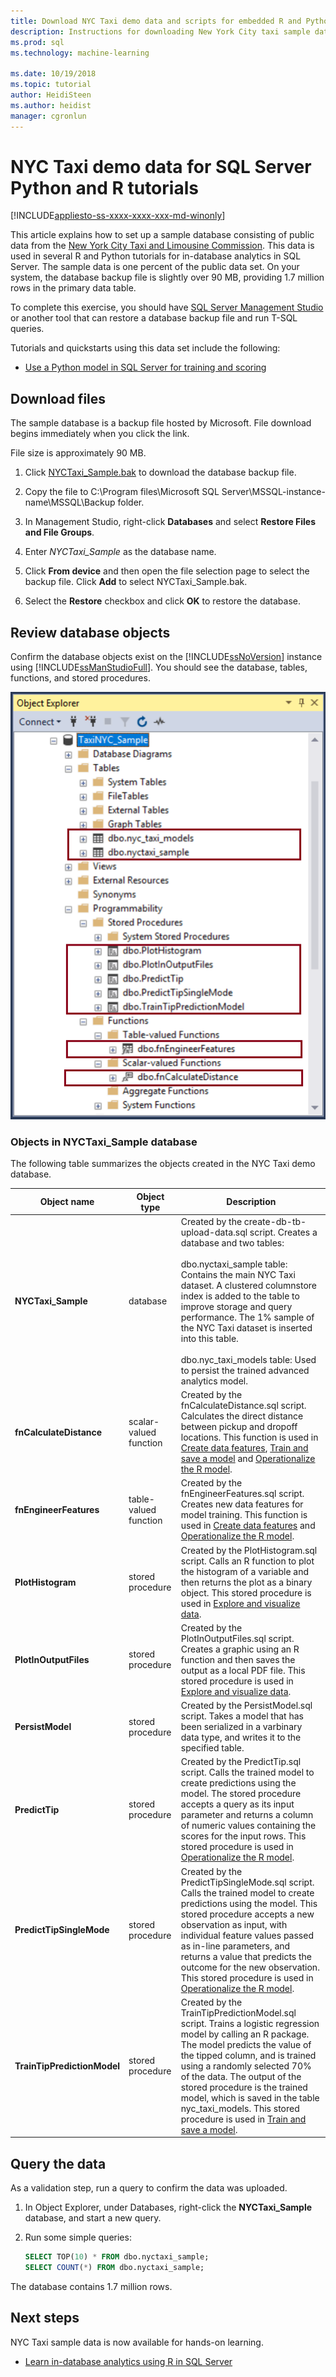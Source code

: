 ```yaml
---
title: Download NYC Taxi demo data and scripts for embedded R and Python (SQL Server Machine Learning) | Microsoft Docs
description: Instructions for downloading New York City taxi sample data and creating a database. Data is used in SQL Server Python and R language tutorials showing how to embed script in SQL Server stored procedures and T-SQL functions.
ms.prod: sql
ms.technology: machine-learning

ms.date: 10/19/2018  
ms.topic: tutorial
author: HeidiSteen
ms.author: heidist
manager: cgronlun
---
```

# NYC Taxi demo data for SQL Server Python and R tutorials
[!INCLUDE[appliesto-ss-xxxx-xxxx-xxx-md-winonly](../../includes/appliesto-ss-xxxx-xxxx-xxx-md-winonly.md)]

This article explains how to set up a sample database consisting of public data from the [New York City Taxi and Limousine Commission](http://www.nyc.gov/html/tlc/html/about/trip_record_data.shtml). This data is used in several R and Python tutorials for in-database analytics in SQL Server. The sample data is one percent of the public data set. On your system, the database backup file is slightly over 90 MB, providing 1.7 million rows in the primary data table.

To complete this exercise, you should have [SQL Server Management Studio](https://docs.microsoft.com/sql/ssms/download-sql-server-management-studio-ssms?view=sql-server-2017) or another tool that can restore a database backup file and run T-SQL queries.

Tutorials and quickstarts using this data set include the following:

+  [Use a Python model in SQL Server for training and scoring](train-score-using-python-in-tsql.md)

## Download files

The sample database is a backup file hosted by Microsoft. File download begins immediately when you click the link. 

File size is approximately 90 MB.

1. Click [NYCTaxi_Sample.bak](https://sqlmldoccontent.blob.core.windows.net/sqlml/NYCTaxi_Sample.bak) to download the database backup file.

2. Copy the file to C:\Program files\Microsoft SQL Server\MSSQL-instance-name\MSSQL\Backup folder.

3. In Management Studio, right-click **Databases** and select **Restore Files and File Groups**.

4. Enter *NYCTaxi_Sample* as the database name.

5. Click **From device** and then open the file selection page to select the backup file. Click **Add** to select NYCTaxi_Sample.bak.

6. Select the **Restore** checkbox and click **OK** to restore the database.

## Review database objects
   
Confirm the database objects exist on the [!INCLUDE[ssNoVersion](../../includes/ssnoversion-md.md)] instance using [!INCLUDE[ssManStudioFull](../../includes/ssmanstudiofull-md.md)]. You should see the database, tables, functions, and stored procedures.
  
   ![rsql_devtut_BrowseTables](media/rsql-devtut-browsetables.png "rsql_devtut_BrowseTables")

### Objects in NYCTaxi_Sample database

The following table summarizes the objects created in the NYC Taxi demo database.

|**Object name**|**Object type**|**Description**|
|----------|------------------------|---------------|
|**NYCTaxi_Sample** | database |Created by the create-db-tb-upload-data.sql script. Creates a database and two tables:<br /><br />dbo.nyctaxi_sample table: Contains the main NYC Taxi dataset. A clustered columnstore index is added to the table to improve storage and query performance. The 1% sample of the NYC Taxi dataset is inserted into this table.<br /><br />dbo.nyc_taxi_models table: Used to persist the trained advanced analytics model.|
|**fnCalculateDistance** |scalar-valued function | Created by the fnCalculateDistance.sql script. Calculates the direct distance between pickup and dropoff locations. This function is used in [Create data features](sqldev-create-data-features-using-t-sql.md), [Train and save a model](sqldev-train-and-save-a-model-using-t-sql.md)  and [Operationalize the R model](sqldev-operationalize-the-model.md).|
|**fnEngineerFeatures** |table-valued function | Created by the fnEngineerFeatures.sql script. Creates new data features for model training. This function is used in [Create data features](sqldev-create-data-features-using-t-sql.md) and [Operationalize the R model](sqldev-operationalize-the-model.md).|
|**PlotHistogram** |stored procedure | Created by the PlotHistogram.sql script. Calls an R function to plot the histogram of a variable and then returns the plot as a binary object. This stored procedure is used in [Explore and visualize data](sqldev-explore-and-visualize-the-data.md).|
|**PlotInOutputFiles** |stored procedure| Created by the  PlotInOutputFiles.sql script. Creates a graphic using an R function and then saves the output as a local PDF file. This stored procedure is used in [Explore and visualize data](sqldev-explore-and-visualize-the-data.md).|
|**PersistModel** |stored procedure | Created by the PersistModel.sql script. Takes a model that has been serialized in a varbinary data type, and writes it to the specified table. |
|**PredictTip**  |stored procedure |Created by the PredictTip.sql script. Calls the trained model to create predictions using the model. The stored procedure accepts a query as its input parameter and returns a column of numeric values containing the scores for the input rows. This stored procedure is used in [Operationalize the R model](sqldev-operationalize-the-model.md).|
|**PredictTipSingleMode**  |stored procedure| Created by the PredictTipSingleMode.sql script. Calls the trained model to create predictions using the model. This stored procedure accepts a new observation as input, with individual feature values passed as in-line parameters, and returns a value that predicts the outcome for the new observation. This stored procedure is used in [Operationalize the R model](sqldev-operationalize-the-model.md).|
|**TrainTipPredictionModel**  |stored procedure|Created by the TrainTipPredictionModel.sql script. Trains a logistic regression model by calling an R package. The model predicts the value of the  tipped column, and is trained using a randomly selected 70% of the data. The output of the stored procedure is the trained model, which is saved in the table nyc_taxi_models. This stored procedure is used in [Train and save a model](sqldev-train-and-save-a-model-using-t-sql.md).|

## Query the data

As a validation step, run a query to confirm the data was uploaded.

1. In Object Explorer, under Databases, right-click the **NYCTaxi_Sample** database, and start a new query.

2. Run some simple queries:

    ```sql
    SELECT TOP(10) * FROM dbo.nyctaxi_sample;
    SELECT COUNT(*) FROM dbo.nyctaxi_sample;
    ```
The database contains 1.7 million rows.

## Next steps

NYC Taxi sample data is now available for hands-on learning.

+ [Learn in-database analytics using R in SQL Server](sqldev-in-database-r-for-sql-developers.md)